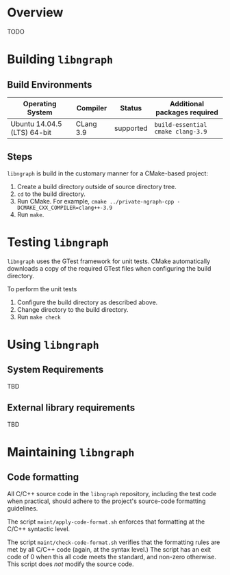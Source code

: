# Overview
TODO

# Building `libngraph`

## Build Environments

| Operating System            | Compiler  | Status    | Additional packages required      |
| --------------------------- | --------  | --------- | --------------------------------- |
| Ubuntu 14.04.5 (LTS) 64-bit | CLang 3.9 | supported | `build-essential cmake clang-3.9` |

## Steps

`libngraph` is build in the customary manner for a CMake-based project:

1. Create a build directory outside of source directory tree.
2. `cd` to the build directory.
3. Run CMake.  For example, `cmake ../private-ngraph-cpp -DCMAKE_CXX_COMPILER=clang++-3.9`
4. Run `make`.

# Testing `libngraph`

`libngraph` uses the GTest framework for unit tests.   CMake automatically downloads a
copy of the required GTest files when configuring the build directory.

To perform the unit tests

1. Configure the build directory as described above.
2. Change directory to the build directory.
3. Run `make check`

# Using `libngraph`

## System Requirements
TBD

## External library requirements
TBD

# Maintaining `libngraph`

## Code formatting
All C/C++ source code in the `libngraph` repository, including the test code when practical,
should adhere to the project's source-code formatting guidelines.

The script `maint/apply-code-format.sh` enforces that formatting at the C/C++ syntactic level.

The script `maint/check-code-format.sh` verifies that the formatting rules are met by all C/C++
code (again, at the syntax level.)  The script has an exit code of 0 when this all code meets
the standard, and non-zero otherwise.  This script does _not_ modify the source code.

